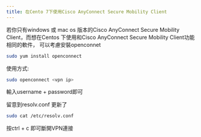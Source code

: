 ```yaml
---
title: 在Cento 7下使用Cisco AnyConnect Secure Mobility Client
---
```


若你只有windows 或 mac os 版本的Cisco AnyConnect Secure Mobility Client，而想在Centos 下使用和Cisco AnyConnect Secure Mobility Client功能相同的軟件，
可以考慮安裝openconnet

```bash
sudo yum install openconnect
```

使用方式:

```bash
sudo openconnect <vpn ip>
```

輸入username + password即可


留意到resolv.conf 更新了

```bash
sudo cat /etc/resolv.conf
```

按ctrl + c 即可斷開VPN連接
